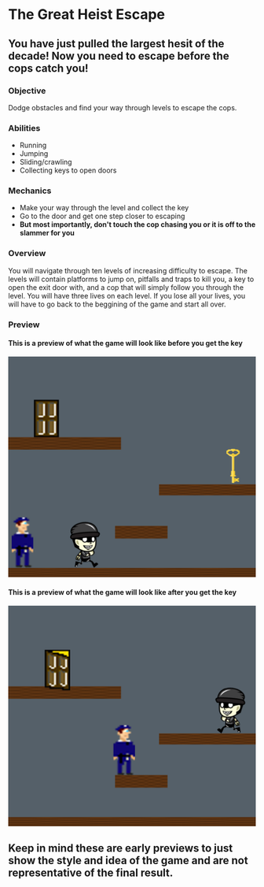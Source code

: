 # The Great Heist Escape
## You have just pulled the largest hesit of the decade! Now you need to escape before the cops catch you!
### Objective
Dodge obstacles and find your way through levels to escape the cops.
### Abilities
* Running
* Jumping
* Sliding/crawling
* Collecting keys to open doors
### Mechanics
* Make your way through the level and collect the key
* Go to the door and get one step closer to escaping
* __But most importantly, don't touch the cop chasing you or it is off to the slammer for you__
### Overview
You will navigate through ten levels of increasing difficulty to escape. The levels will contain platforms to jump on, pitfalls and traps to kill you, a key to open the exit door with, and a cop that will simply follow you through the level. You will have three lives on each level. If you lose all your lives, you will have to go back to the beggining of the game and start all over.
### Preview
#### This is a preview of what the game will look like before you get the key
![This is a preiview of the game](https://github.com/mwh2719/IGME-230/blob/master/Project1-Preview1.png)
#### This is a preview of what the game will look like after you get the key
![This is a preiview of the game](https://github.com/mwh2719/IGME-230/blob/master/Project1-Preview2.png)
## Keep in mind these are early previews to just show the style and idea of the game and are not representative of the final result.
